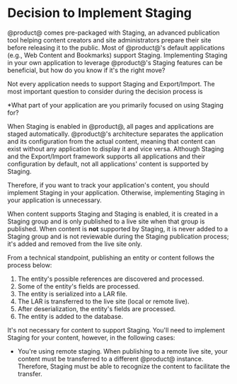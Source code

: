 # Decision to Implement Staging

@product@ comes pre-packaged with Staging, an advanced publication tool helping
content creators and site administrators prepare their site before releasing it
to the public. Most of @product@'s default applications (e.g., Web Content and
Bookmarks) support Staging. Implementing Staging in your own application to
leverage @product@'s Staging features can be beneficial, but how do you know if
it's the right move?

Not every application needs to support Staging and Export/Import. The most
important question to consider during the decision process is

*What part of your application are you primarily focused on using Staging for?

When Staging is enabled in @product@, all pages and applications are staged
automatically. @product@'s architecture separates the application and its
configuration from the actual content, meaning that content can exist without
any application to display it and vice versa. Although Staging and the
Export/Import framework supports all applications and their configuration by
default, not all applications' content is supported by Staging.

Therefore, if you want to track your application's content, you should implement
Staging in your application. Otherwise, implementing Staging in your application
is unnecessary.

When content supports Staging and Staging is enabled, it is created in a Staging
group and is only published to a live site when that group is published. When
content is **not** supported by Staging, it is never added to a Staging group
and is not reviewable during the Staging publication process; it's added and
removed from the live site only.

From a technical standpoint, publishing an entity or content follows the process
below:

1. The entity's possible references are discovered and processed.
2. Some of the entity's fields are processed.
3. The entity is serialized into a LAR file.
4. The LAR is transferred to the live site (local or remote live).
5. After deserialization, the entity's fields are processed.
6. The entity is added to the database.

It's not necessary for content to support Staging. You'll need to implement
Staging for your content, however, in the following cases:

- You're using remote staging. When publishing to a remote live site, your
content must be transferred to a different @product@ instance. Therefore,
Staging must be able to recognize the content to facilitate the transfer.

<!-- Are there more cases to list above? -Cody -->
